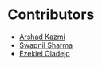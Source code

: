 # Contributors

- [Arshad Kazmi](https://github.com/arshadkazmi42)
- [Swapnil Sharma](https://github.com/swapsha96)
- [Ezekiel Oladejo](https://github.com/iamwebwiz)
